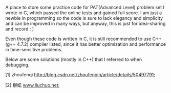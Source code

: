 A place to store some practice code for PAT(Advanced Level) problem set I wrote in C, which passed the online tests and gained full score. I am just a newbie in programming so the code is sure to lack elegancy and simplicity and can be improved in many ways, but anyway, this is just for idea-sharing and record : )

Even though these code is written in C, it is still recommended to use C++ (g++ 4.7.2) compiler listed, since it has better optimization and performance in time-sensitive problems.

Below are some solutions (mostly in C++) that I referred to when debugging.

[1] zhoufenqi http://blog.csdn.net/zhoufenqin/article/details/50497791;

[2] 柳婼 www.liuchuo.net;
